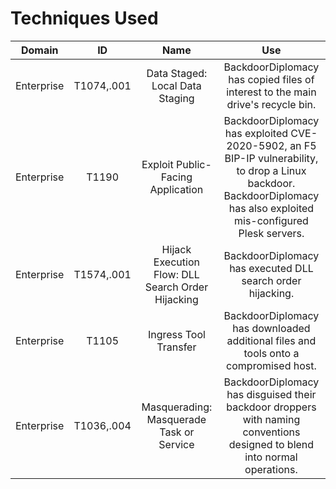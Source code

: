 # Techniques Used

| Domain | ID | Name  | Use |
|:------:|:--:|:-----:|:---:|
|Enterprise|T1074,.001|Data Staged: Local Data Staging|BackdoorDiplomacy has copied files of interest to the main drive's recycle bin.|
Enterprise|T1190|Exploit Public-Facing Application|BackdoorDiplomacy has exploited CVE-2020-5902, an F5 BIP-IP vulnerability, to drop a Linux backdoor. BackdoorDiplomacy has also exploited mis-configured Plesk servers.|
|Enterprise|T1574,.001|Hijack Execution Flow: DLL Search Order Hijacking|BackdoorDiplomacy has executed DLL search order hijacking.|
|Enterprise|T1105|Ingress Tool Transfer|BackdoorDiplomacy has downloaded additional files and tools onto a compromised host.|
|Enterprise|T1036,.004|Masquerading: Masquerade Task or Service|BackdoorDiplomacy has disguised their backdoor droppers with naming conventions designed to blend into normal operations.|
 

